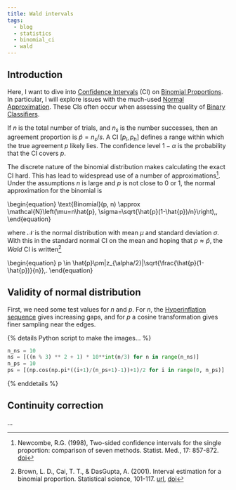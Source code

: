 ```yaml
---
title: Wald intervals
tags:
  - blog
  - statistics
  - binomial_ci
  - wald
---
```


## Introduction

Here, I want to dive into [Confidence Intervals](https://en.wikipedia.org/wiki/Confidence_interval)
(CI) on [Binomial Proportions](https://en.wikipedia.org/wiki/Binomial_proportion_confidence_interval).
In particular, I will explore issues with the much-used [Normal Approximation](https://en.wikipedia.org/wiki/Binomial_distribution#Normal_approximation). These CIs often occur when assessing the 
quality of [Binary Classifiers](https://en.wikipedia.org/wiki/Binary_classification).

If $n$ is the total number of trials, and $n_s$ is the number successes, then an 
agreement proportion is $\hat{p}=n_s/s$. A CI $[p_l, p_h]$ defines a range
within which the true agreement $p$ likely lies. The confidence level $1-\alpha$ 
is the probability that the CI covers $p$. 

The discrete nature of the binomial distribution makes calculating the exact CI 
hard. This has lead to widespread use of a number of approximations[^newcombe1998]. 
Under the assumptions $n$ is large and $p$ is not close to 0 or 1, the normal 
approximation for the binomial is

\begin{equation}
  \text{Binomial}(p, n) \approx \mathcal{N}\left(\mu=n\hat{p}, 
  \sigma=\sqrt{\hat{p}(1-\hat{p})/n}\right)\,,
\end{equation}

where $\mathcal{N}$ is the normal distribution with mean $\mu$ and standard 
deviation $\sigma$. With this in the standard normal CI on the mean and hoping that
$p\approx\hat{p}$, the _Wald_ CI is written[^brown2001]

\begin{equation}
p \in \hat{p}\pm|z_{\alpha/2}|\sqrt{\frac{\hat{p}(1-\hat{p})}{n}}\,.
\end{equation}


## Validity of normal distribution

First, we need some test values for $n$ and $p$. For $n$, the [Hyperinflation sequence](https://oeis.org/A051109) 
gives increasing gaps, and for $p$ a cosine transformation gives finer sampling 
near the edges.

{% details Python script to make the images... %}
```python
n_ns = 10
ns = [((n % 3) ** 2 + 1) * 10**int(n/3) for n in range(n_ns)] 
n_ps = 10
ps = [(np.cos(np.pi*((i+1)/(n_ps+1)-1))+1)/2 for i in range(0, n_ps)]
```
{% enddetails %}


## Continuity correction

...

[^newcombe1998]: Newcombe, R.G. (1998), Two-sided confidence intervals for the single proportion: comparison of seven methods. Statist. Med., 17: 857-872. [doi](https://doi.org/10.1002%2F%28sici%291097-0258%2819980430%2917%3A8%3C857%3A%3Aaid-sim777%3E3.0.co%3B2-e)
[^brown2001]: Brown, L. D., Cai, T. T., & DasGupta, A. (2001). Interval estimation for a binomial proportion. Statistical science, 101-117. [url](https://projecteuclid.org/journals/statistical-science/volume-16/issue-2/Interval-Estimation-for-a-Binomial-Proportion/10.1214/ss/1009213286.full), [doi](https://doi.org/10.1214/ss/1009213286)
